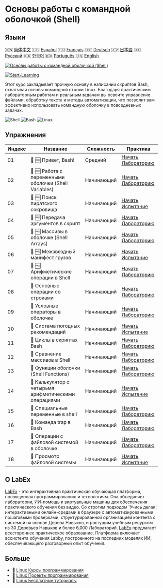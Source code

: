 # Основы работы с командной оболочкой (Shell)

## Языки

🇨🇳 [简体中文](README_zh.md) 🇪🇸 [Español](README_es.md) 🇫🇷 [Français](README_fr.md) 🇩🇪 [Deutsch](README_de.md) 🇯🇵 [日本語](README_ja.md) 🇷🇺 [Русский](README_ru.md) 🇰🇷 [한국어](README_ko.md) 🇧🇷 [Português](README_pt.md) 🇺🇸 [English](README.md) 

[![Основы работы с командной оболочкой (Shell)](https://cover-creator.labex.io/shell-for-beginners.png?lang=ru)](https://labex.io/ru/courses/shell-for-beginners)

[![Start-Learning](https://img.shields.io/badge/Start-Learning-whitesmoke?style=for-the-badge)](https://labex.io/ru/courses/shell-for-beginners)

Этот курс закладывает прочную основу в написании скриптов Bash, охватывая основы командной строки Linux. Благодаря практическим лабораторным работам и реальным задачам вы освоите управление файлами, обработку текста и методы автоматизации, что позволит вам эффективно использовать командную оболочку в повседневных задачах.

![Shell](https://img.shields.io/badge/Shell-whitesmoke?style=for-the-badge&logo=shell)
![Bash](https://img.shields.io/badge/Bash-whitesmoke?style=for-the-badge&logo=bash)
![Linux](https://img.shields.io/badge/Linux-whitesmoke?style=for-the-badge&logo=linux)


## Упражнения

|   Индекс | Название                                              | Сложность   | Практика                                                                                                                                          |
|----------|-------------------------------------------------------|-------------|---------------------------------------------------------------------------------------------------------------------------------------------------|
|       01 | 🧩 🆓 Привет, Bash!                                   | Средний     | <a target='_blank' href='https://labex.io/ru/labs/linux-hello-bash-388809?course=shell-for-beginners'>Начать Лабораторию</a>                      |
|       02 | 🧩 🆓 Работа с переменными оболочки (Shell Variables) | Начинающий  | <a target='_blank' href='https://labex.io/ru/labs/shell-working-with-shell-variables-388810?course=shell-for-beginners'>Начать Лабораторию</a>    |
|       03 | 🎯 🆓 Поиск пиратского сокровища                      | Начинающий  | <a target='_blank' href='https://labex.io/ru/labs/shell-finding-the-pirate-s-treasure-388807?course=shell-for-beginners'>Начать Испытание</a>     |
|       04 | 🧩 🆓 Передача аргументов в скрипт                    | Начинающий  | <a target='_blank' href='https://labex.io/ru/labs/shell-passing-arguments-to-the-script-388811?course=shell-for-beginners'>Начать Лабораторию</a> |
|       05 | 🧩 🆓 Массивы в оболочке (Shell Arrays)               | Начинающий  | <a target='_blank' href='https://labex.io/ru/labs/shell-shell-arrays-388812?course=shell-for-beginners'>Начать Лабораторию</a>                    |
|       06 | 🎯 🆓 Межзвездный манифест грузов                     | Начинающий  | <a target='_blank' href='https://labex.io/ru/labs/shell-interstellar-cargo-manifest-388869?course=shell-for-beginners'>Начать Испытание</a>       |
|       07 | 🧩 🆓 Арифметические операции в Shell                 | Начинающий  | <a target='_blank' href='https://labex.io/ru/labs/shell-arithmetic-operations-in-shell-388813?course=shell-for-beginners'>Начать Лабораторию</a>  |
|       08 | 🧩  Основные операции со строками                     | Начинающий  | <a target='_blank' href='https://labex.io/ru/labs/shell-basic-string-operations-388814?course=shell-for-beginners'>Начать Лабораторию</a>         |
|       09 | 🧩  Условные операторы в оболочке                     | Начинающий  | <a target='_blank' href='https://labex.io/ru/labs/linux-conditional-statements-in-shell-388815?course=shell-for-beginners'>Начать Лабораторию</a> |
|       10 | 🎯  Система погодных рекомендаций                     | Начинающий  | <a target='_blank' href='https://labex.io/ru/labs/shell-weather-advisory-system-388885?course=shell-for-beginners'>Начать Испытание</a>           |
|       11 | 🧩  Циклы в скриптах Bash                             | Начинающий  | <a target='_blank' href='https://labex.io/ru/labs/shell-bash-scripting-loops-388816?course=shell-for-beginners'>Начать Лабораторию</a>            |
|       12 | 🧩  Сравнение массивов в Shell                        | Начинающий  | <a target='_blank' href='https://labex.io/ru/labs/shell-comparing-arrays-in-shell-388817?course=shell-for-beginners'>Начать Лабораторию</a>       |
|       13 | 🧩  Функции оболочки (Shell Functions)                | Начинающий  | <a target='_blank' href='https://labex.io/ru/labs/shell-shell-functions-388818?course=shell-for-beginners'>Начать Лабораторию</a>                 |
|       14 | 🎯  Калькулятор с четырьмя арифметическими операциями | Начинающий  | <a target='_blank' href='https://labex.io/ru/labs/shell-four-function-calculator-388893?course=shell-for-beginners'>Начать Испытание</a>          |
|       15 | 🧩  Специальные переменные в shell                    | Начинающий  | <a target='_blank' href='https://labex.io/ru/labs/shell-special-variables-in-shell-388819?course=shell-for-beginners'>Начать Лабораторию</a>      |
|       16 | 🧩  Команда trap в Bash                               | Начинающий  | <a target='_blank' href='https://labex.io/ru/labs/linux-bash-trap-command-388820?course=shell-for-beginners'>Начать Лабораторию</a>               |
|       17 | 🧩  Операции с файловой системой в оболочке           | Начинающий  | <a target='_blank' href='https://labex.io/ru/labs/shell-file-system-operations-in-shell-388821?course=shell-for-beginners'>Начать Лабораторию</a> |
|       18 | 🎯  Просмотр файловой системы                         | Начинающий  | <a target='_blank' href='https://labex.io/ru/labs/shell-file-system-explorer-388898?course=shell-for-beginners'>Начать Испытание</a>              |

## О LabEx

[LabEx](https://labex.io) - это интерактивная практическая обучающая платформа, посвященная программированию и технологиям. Она объединяет лаборатории, ИИ-помощь и виртуальные машины для обеспечения практического обучения без видео. Со строгим подходом 'Учись делая', интерактивными онлайн-средами в браузере с автоматизированными пошаговыми проверками, структурированной организацией контента с системой на основе Дерева Навыков, и растущим учебным ресурсом из 30 Деревьев Навыков и более 6,000 Лабораторий, [LabEx](https://labex.io) предлагает всестороннее практическое образование. Платформа включает ассистента обучения Labby, построенного на последних моделях ИИ, обеспечивающего разговорный опыт обучения.

## Больше

- 🔗 [Linux Курсы программирования](https://github.com/labex-labs/awesome-programming-courses)
- 🔗 [Linux Проекты программирования](https://github.com/labex-labs/awesome-programming-projects)
- 🔗 [Linux Бесплатные туториалы](https://github.com/labex-labs/linux-free-tutorials)

